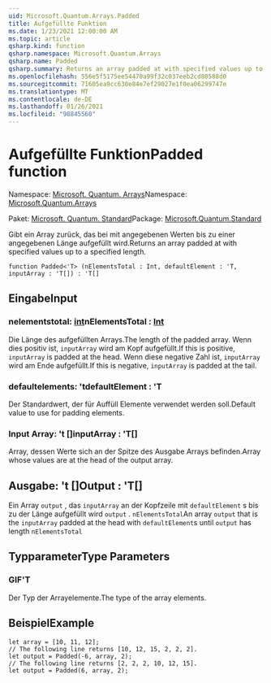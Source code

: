 ```yaml
---
uid: Microsoft.Quantum.Arrays.Padded
title: Aufgefüllte Funktion
ms.date: 1/23/2021 12:00:00 AM
ms.topic: article
qsharp.kind: function
qsharp.namespace: Microsoft.Quantum.Arrays
qsharp.name: Padded
qsharp.summary: Returns an array padded at with specified values up to a specified length.
ms.openlocfilehash: 556e5f5175ee54470a99f32c037eeb2cd80588d0
ms.sourcegitcommit: 71605ea9cc630e84e7ef29027e1f0ea06299747e
ms.translationtype: MT
ms.contentlocale: de-DE
ms.lasthandoff: 01/26/2021
ms.locfileid: "98845560"
---
```

# <a name="padded-function"></a><span data-ttu-id="08190-102">Aufgefüllte Funktion</span><span class="sxs-lookup"><span data-stu-id="08190-102">Padded function</span></span>

<span data-ttu-id="08190-103">Namespace: [Microsoft. Quantum. Arrays](xref:Microsoft.Quantum.Arrays)</span><span class="sxs-lookup"><span data-stu-id="08190-103">Namespace: [Microsoft.Quantum.Arrays](xref:Microsoft.Quantum.Arrays)</span></span>

<span data-ttu-id="08190-104">Paket: [Microsoft. Quantum. Standard](https://nuget.org/packages/Microsoft.Quantum.Standard)</span><span class="sxs-lookup"><span data-stu-id="08190-104">Package: [Microsoft.Quantum.Standard](https://nuget.org/packages/Microsoft.Quantum.Standard)</span></span>


<span data-ttu-id="08190-105">Gibt ein Array zurück, das bei mit angegebenen Werten bis zu einer angegebenen Länge aufgefüllt wird.</span><span class="sxs-lookup"><span data-stu-id="08190-105">Returns an array padded at with specified values up to a specified length.</span></span>

```qsharp
function Padded<'T> (nElementsTotal : Int, defaultElement : 'T, inputArray : 'T[]) : 'T[]
```


## <a name="input"></a><span data-ttu-id="08190-106">Eingabe</span><span class="sxs-lookup"><span data-stu-id="08190-106">Input</span></span>

### <a name="nelementstotal--int"></a><span data-ttu-id="08190-107">nelementstotal: [int](xref:microsoft.quantum.lang-ref.int)</span><span class="sxs-lookup"><span data-stu-id="08190-107">nElementsTotal : [Int](xref:microsoft.quantum.lang-ref.int)</span></span>

<span data-ttu-id="08190-108">Die Länge des aufgefüllten Arrays.</span><span class="sxs-lookup"><span data-stu-id="08190-108">The length of the padded array.</span></span> <span data-ttu-id="08190-109">Wenn dies positiv ist, `inputArray` wird am Kopf aufgefüllt.</span><span class="sxs-lookup"><span data-stu-id="08190-109">If this is positive, `inputArray` is padded at the head.</span></span> <span data-ttu-id="08190-110">Wenn diese negative Zahl ist, `inputArray` wird am Ende aufgefüllt.</span><span class="sxs-lookup"><span data-stu-id="08190-110">If this is negative, `inputArray` is padded at the tail.</span></span>


### <a name="defaultelement--t"></a><span data-ttu-id="08190-111">defaultelements: 't</span><span class="sxs-lookup"><span data-stu-id="08190-111">defaultElement : 'T</span></span>

<span data-ttu-id="08190-112">Der Standardwert, der für Auffüll Elemente verwendet werden soll.</span><span class="sxs-lookup"><span data-stu-id="08190-112">Default value to use for padding elements.</span></span>


### <a name="inputarray--t"></a><span data-ttu-id="08190-113">Input Array: 't []</span><span class="sxs-lookup"><span data-stu-id="08190-113">inputArray : 'T[]</span></span>

<span data-ttu-id="08190-114">Array, dessen Werte sich an der Spitze des Ausgabe Arrays befinden.</span><span class="sxs-lookup"><span data-stu-id="08190-114">Array whose values are at the head of the output array.</span></span>



## <a name="output--t"></a><span data-ttu-id="08190-115">Ausgabe: 't []</span><span class="sxs-lookup"><span data-stu-id="08190-115">Output : 'T[]</span></span>

<span data-ttu-id="08190-116">Ein Array `output` , das `inputArray` an der Kopfzeile mit `defaultElement` s bis zu der Länge aufgefüllt wird `output` . `nElementsTotal`</span><span class="sxs-lookup"><span data-stu-id="08190-116">An array `output` that is the `inputArray` padded at the head with `defaultElement`s until `output` has length `nElementsTotal`</span></span>

## <a name="type-parameters"></a><span data-ttu-id="08190-117">Typparameter</span><span class="sxs-lookup"><span data-stu-id="08190-117">Type Parameters</span></span>

### <a name="t"></a><span data-ttu-id="08190-118">GIF</span><span class="sxs-lookup"><span data-stu-id="08190-118">'T</span></span>

<span data-ttu-id="08190-119">Der Typ der Arrayelemente.</span><span class="sxs-lookup"><span data-stu-id="08190-119">The type of the array elements.</span></span>

## <a name="example"></a><span data-ttu-id="08190-120">Beispiel</span><span class="sxs-lookup"><span data-stu-id="08190-120">Example</span></span>

```qsharp
let array = [10, 11, 12];
// The following line returns [10, 12, 15, 2, 2, 2].
let output = Padded(-6, array, 2);
// The following line returns [2, 2, 2, 10, 12, 15].
let output = Padded(6, array, 2);
```